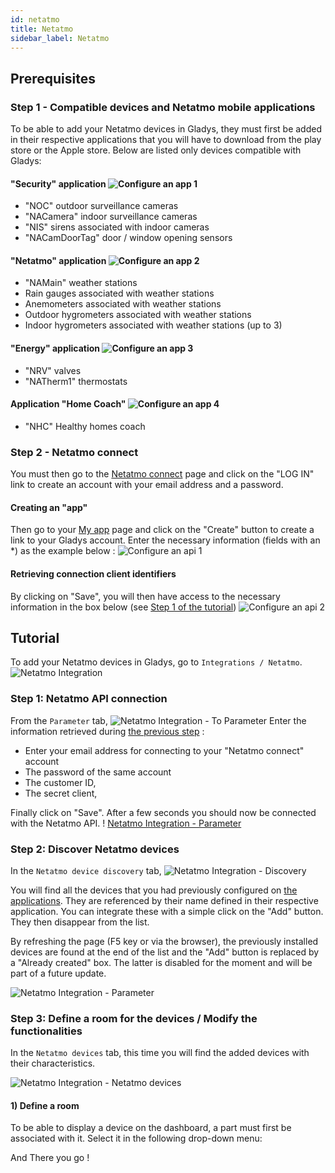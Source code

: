 ```yaml
---
id: netatmo
title: Netatmo
sidebar_label: Netatmo
---
```


## Prerequisites

### Step 1 - Compatible devices and Netatmo mobile applications

To be able to add your Netatmo devices in Gladys, they must first be added in their respective applications that you will have to download from the play store or the Apple store.
Below are listed only devices compatible with Gladys:

#### "Security" application ![Configure an app 1](/en/img/docs/configuration/netatmo/configure-netatmo-application-security.jpg)
- "NOC" outdoor surveillance cameras
- "NACamera" indoor surveillance cameras
- "NIS" sirens associated with indoor cameras
- "NACamDoorTag" door / window opening sensors

#### "Netatmo" application ![Configure an app 2](/en/img/docs/configuration/netatmo/configure-netatmo-application-netatmo.jpg)
- "NAMain" weather stations
- Rain gauges associated with weather stations
- Anemometers associated with weather stations
- Outdoor hygrometers associated with weather stations
- Indoor hygrometers associated with weather stations (up to 3)

#### "Energy" application ![Configure an app 3](/en/img/docs/configuration/netatmo/configure-netatmo-application-energie.jpg)
- "NRV" valves
- "NATherm1" thermostats

#### Application "Home Coach" ![Configure an app 4](/en/img/docs/configuration/netatmo/configure-netatmo-application-home-coach.jpg)
- "NHC" Healthy homes coach

### Step 2 - Netatmo connect
You must then go to the [Netatmo connect](https://dev.netatmo.com/) page and click on the "LOG IN" link to create an account with your email address and a password.
#### Creating an "app"
Then go to your [My app](https://dev.netatmo.com/apps/) page and click on the "Create" button to create a link to your Gladys account. Enter the necessary information (fields with an *) as the example below :
![Configure an api 1](/en/img/docs/configuration/netatmo/configure-netatmo-connect-1.jpg)

#### Retrieving connection client identifiers
By clicking on "Save", you will then have access to the necessary information in the box below (see [Step 1 of the tutorial](/en/docs/integrations/netatmo#etape-1--page-netatmo-connection))
![Configure an api 2](/en/img/docs/configuration/netatmo/configure-netatmo-connect-2.jpg)

## Tutorial

To add your Netatmo devices in Gladys, go to `Integrations / Netatmo`.
![Netatmo Integration](/en/img/docs/configuration/netatmo/integrations-netatmo.jpg)

### Step 1: Netatmo API connection
From the `Parameter` tab, 
![Netatmo Integration - To Parameter](/en/img/docs/configuration/netatmo/integrations-netatmo-vers-parametre.jpg)
Enter the information retrieved during [the previous step](/en/docs/integrations/netatmo#r%C3%A9cup%C3%A9ration-des-identifiants-clients-de-connection) : 
- Enter your email address for connecting to your "Netatmo connect" account
- The password of the same account
- The customer ID,
- The secret client,

Finally click on "Save".
After a few seconds you should now be connected with the Netatmo API.
! [Netatmo Integration - Parameter](/en/img/docs/configuration/netatmo/integrations-netatmo-parametre.jpg)

### Step 2: Discover Netatmo devices

In the `Netatmo device discovery` tab,
![Netatmo Integration - Discovery](/en/img/docs/configuration/netatmo/integrations-netatmo-decouverte-appareils.jpg)

You will find all the devices that you had previously configured on [the applications](/en/docs/integrations/netatmo#application-security). They are referenced by their name defined in their respective application. You can integrate these with a simple click on the "Add" button. They then disappear from the list.

By refreshing the page (F5 key or via the browser), the previously installed devices are found at the end of the list and the "Add" button is replaced by a "Already created" box. The latter is disabled for the moment and will be part of a future update.

![Netatmo Integration - Parameter](/en/img/docs/configuration/netatmo/integrations-netatmo-decouverte-appareils-deja-cree.jpg)

### Step 3: Define a room for the devices / Modify the functionalities

In the `Netatmo devices` tab, this time you will find the added devices with their characteristics.

![Netatmo Integration - Netatmo devices](/en/img/docs/configuration/netatmo/integrations-netatmo-appareils-netatmo.jpg)

#### 1) Define a room

To be able to display a device on the dashboard, a part must first be associated with it. Select it in the following drop-down menu:

And There you go !
